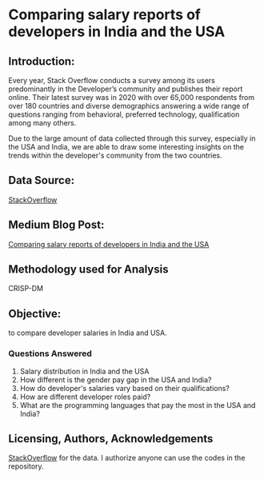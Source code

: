 # Comparing salary reports of developers in India and the USA 

## Introduction:
Every year, Stack Overflow conducts a survey among its users predominantly in the Developer’s community and publishes their report online. Their latest survey was in 2020 with over 65,000 respondents from over 180 countries and diverse demographics answering a wide range of questions ranging from behavioral, preferred technology, qualification among many others.

Due to the large amount of data collected through this survey, especially in the USA and India, we are able to draw some interesting insights on the trends within the developer's community from the two countries.


## Data Source: 

[StackOverflow](https://insights.stackoverflow.com/survey)


## Medium Blog Post:

[Comparing salary reports of developers in India and the USA](https://arjunachuthan.medium.com/comparing-salary-reports-of-developers-in-india-and-the-usa-f241412a2cd3)


## Methodology used for Analysis

CRISP-DM


## Objective: 

to compare developer salaries in India and USA. 

### Questions Answered

1. Salary distribution in India and the USA
2. How different is the gender pay gap in the USA and India?
3. How do developer's salaries vary based on their qualifications?
4. How are different developer roles paid?
5. What are the programming languages that pay the most in the USA and India?

## Licensing, Authors, Acknowledgements
[StackOverflow](https://insights.stackoverflow.com/survey) for the data. 
I authorize anyone can use the codes in the repository. 



